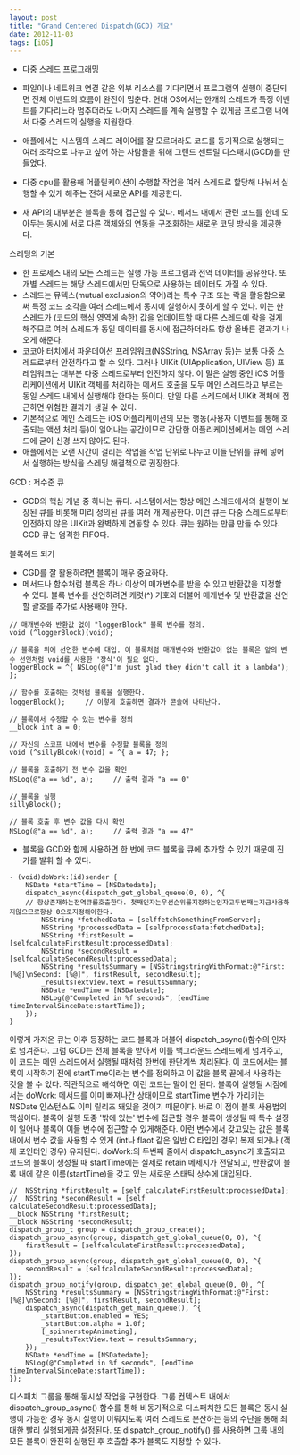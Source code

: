 ```yaml
---
layout: post
title: "Grand Centered Dispatch(GCD) 개요"
date: 2012-11-03
tags: [iOS]
---
```


- 다중 스레드 프로그래밍

- 파일이나 네트워크 연결 같은 외부 리소스를 기다리면서 프로그램의 실행이 중단되면 전체 이벤트의 흐름이 완전이 멈춘다. 현대 OS에서는 한개의 스레드가 특정 이벤트를 기다리느라 멈추더라도 나머지 스레드를 계속 실행할 수 있게끔 프로그램 내에서 다중 스레드의 실행을 지원한다.
- 애플에서는 시스템의 스레드 레이어를 잘 모르더라도 코드를 동기적으로 실행되는 여러 조각으로 나누고 싶어 하는 사람들을 위해 그랜드 센트럴 디스패치(GCD)를 만들었다.
- 다중 cpu를 활용해 어플릴케이션이 수행할 작업을 여러 스레드로 할당해 나눠서 실행할 수 있게 해주는 전혀 새로운 API를 제공한다.
- 새 API의 대부분은 블록을 통해 접근할 수 있다. 메서드 내에서 관련 코드를 한데 모아두는 동시에 서로 다른 객체와의 연동을 구조화하는 새로운 코딩 방식을 제공한다.

스레딩의 기본

- 한 프로세스 내의 모든 스레드는 실행 가능 프로그램과 전역 데이터를 공유한다. 또 개별 스레드는 해당 스레드에서만 단독으로 사용하는 데이터도 가질 수 있다.
- 스레드는 뮤텍스(mutual exclusion의 약어)라는 특수 구조 또는 락을 활용함으로써 특정 코드 조각을 여러 스레드에서 동시에 실행하지 못하게 할 수 있다. 이는 한 스레드가 (코드의 핵심 영역에 속한) 값을 업데이트할 때 다른 스레드에 락을 걸게 해주므로 여러 스레드가 동일 데이터를 동시에 접근하더라도 항상 올바른 결과가 나오게 해준다.
- 코코아 터치에서 파운데이션 프레임워크(NSString, NSArray 등)는 보통 다중 스레드로부터 안전하다고 할 수 있다. 그러나 UIKit (UIApplication, UIView 등) 프레임워크는 대부분 다중 스레드로부터 안전하지 않다. 이 말은 실행 중인 iOS 어플리케이션에서 UIKit 객체를 처리하는 메서드 호출을 모두 메인 스레드라고 부르는 동일 스레드 내에서 실행해야 한다는 뜻이다. 만일 다른 스레드에서 UIKit 객체에 접근하면 위험한 결과가 생길 수 있다.
- 기본적으로 메인 스레드는 iOS 어플리케이션의 모든 행동(사용자 이벤트를 통해 호출되는 액션 처리 등)이 일어나는 공간이므로 간단한 어플리케이션에서는 메인 스레드에 굳이 신경 쓰지 않아도 된다.
- 애플에서는 오랜 시간이 걸리는 작업을 작업 단위로 나누고 이들 단위를 큐에 넣어서 실행하는 방식을 스레딩 해결책으로 권장한다.

GCD : 저수준 큐

- GCD의 핵심 개념 중 하나는 큐다. 시스템에서는 항상 메인 스레드에서의 실행이 보장된 큐를 비롯해 미리 정의된 큐를 여러 개 제공한다. 이런 큐는 다중 스레드로부터 안전하지 않은 UIKit과 완벽하게 연동할 수 있다. 큐는 원하는 만큼 만들 수 있다. GCD 큐는 엄격한 FIFO다.

블록헤드 되기

- CGD를 잘 활용하려면 블록이 매우 중요하다.
- 메서드나 함수처럼 블록은 하나 이상의 매개변수를 받을 수 있고 반환값을 지정할 수 있다. 블록 변수를 선언하려면 캐럿(^) 기호와 더불어 매개변수 및 반환값을 선언할 괄호를 추가로 사용해야 한다.

```objc
// 매개변수와 반환값 없이 "loggerBlock" 블록 변수를 정의.
void (^loggerBlock)(void);

// 블록을 위에 선언한 변수에 대입. 이 블록처럼 매개변수와 반환값이 없는 블록은 앞의 변수 선언처럼 void를 사용한 '장식'이 필요 없다.
loggerBlock = ^{ NSLog(@"I'm just glad they didn't call it a lambda"); };

// 함수를 호출하는 것처럼 블록을 실행한다.
loggerBlock();     // 이렇게 호출하면 결과가 콘솔에 나타난다.

// 블록에서 수정할 수 있는 변수를 정의
__block int a = 0;

// 자신의 스코프 내에서 변수를 수정할 블록을 정의
void (^sillyBlcok)(void) = ^{ a = 47; };

// 블록을 호출하기 전 변수 값을 확인
NSLog(@"a == %d", a);     // 출력 결과 "a == 0"

// 블록을 실행
sillyBlock();

// 블록 호출 후 변수 값을 다시 확인
NSLog(@"a == %d", a);     // 출력 결과 "a == 47"
```

- 블록을 GCD와 함께 사용하면 한 번에 코드 블록을 큐에 추가할 수 있기 때문에 진가를 발휘 할 수 있다.

```objc
- (void)doWork:(id)sender {
    NSDate *startTime = [NSDatedate];
    dispatch_async(dispatch_get_global_queue(0, 0), ^{
    // 항상존재하는전역큐를호출한다. 첫째인자는우선순위를지정하는인자고두번째는지금사용하지않으므로항상 0으로지정해야한다.
        NSString *fetchedData = [selffetchSomethingFromServer];
        NSString *processedData = [selfprocessData:fetchedData];
        NSString *firstResult = [selfcalculateFirstResult:processedData];
        NSString *secondResult = [selfcalculateSecondResult:processedData];
        NSString *resultsSummary = [NSStringstringWithFormat:@"First: [%@]\nSecond: [%@]", firstResult, secondResult];
        _resultsTextView.text = resultsSummary;
        NSDate *endTime = [NSDatedate];
        NSLog(@"Completed in %f seconds", [endTime timeIntervalSinceDate:startTime]);
    });
}
```

이렇게 가져온 큐는 이후 등장하는 코드 블록과 더불어 dispatch_async()함수의 인자로 넘겨준다. 그럼 GCD는 전체 블록을 받아서 이를 백그라운드 스레드에게 넘겨주고, 이 코드는 메인 스레드에서 실행될 때처럼 한번에 한단계씩 처리된다.
이 코드에서는 블록이 시작하기 전에 startTime이라는 변수를 정의하고 이 값을 블록 끝에서 사용하는 것을 볼 수 있다. 직관적으로 해석하면 이런 코드는 말이 안 된다. 블록이 실행될 시점에서는 doWork: 메서드를 이미 빠져나간 상태이므로 startTime 변수가 가리키는 NSDate 인스턴스도 이미 릴리즈 돼있을 것이기 때문이다. 바로 이 점이 블록 사용법의 핵심이다. 블록이 실행 도중 '밖에 있는' 변수에 접근할 경우 블록이 생성될 때 특수 설정이 일어나 블록이 이들 변수에 접근할 수 있게해준다. 이런 변수에서 갖고있는 값은 블록 내에서 변수 값을 사용할 수 있게 (int나 flaot 같은 일반 C 타입인 경우) 복제 되거나 (객체 포인터인 경우) 유지된다. doWork:의 두번째 줄에서 dispatch_async가 호출되고 코드의 블록이 생성될 때 startTime에는 실제로 retain 메세지가 전달되고, 반환값이 블록 내에 같은 이름(startTime)을 갖고 있는 새로운 스태틱 상수에 대입된다.

```objc
//  NSString *firstResult = [self calculateFirstResult:processedData];
//  NSString *secondResult = [self calculateSecondResult:processedData];
__block NSString *firstResult;
__block NSString *secondResult;
dispatch_group_t group = dispatch_group_create();
dispatch_group_async(group, dispatch_get_global_queue(0, 0), ^{
    firstResult = [selfcalculateFirstResult:processedData];
});
dispatch_group_async(group, dispatch_get_global_queue(0, 0), ^{
    secondResult = [selfcalculateSecondResult:processedData];
});
dispatch_group_notify(group, dispatch_get_global_queue(0, 0), ^{
    NSString *resultsSummary = [NSStringstringWithFormat:@"First: [%@]\nSecond: [%@]", firstResult, secondResult];
    dispatch_async(dispatch_get_main_queue(), ^{
        _startButton.enabled = YES;
        _startButton.alpha = 1.0f;
        [_spinnerstopAnimating];
        _resultsTextView.text = resultsSummary;
    });
    NSDate *endTime = [NSDatedate];
    NSLog(@"Completed in %f seconds", [endTime timeIntervalSinceDate:startTime]);
});
```

디스패치 그룹을 통해 동시성 작업을 구현한다. 그룹 컨텍스트 내에서 dispatch_group_async() 함수를 통해 비동기적으로 디스패치한 모든 블록은 동시 실행이 가능한 경우 동시 실행이 이뤄지도록 여러 스레드로 분산하는 등의 수단을 통해 최대한 빨리 실행되게끔 설정된다. 또 dispatch_group_notify() 를 사용하면 그룹 내의 모든 블록이 완전히 실행된 후 호출할 추가 블록도 지정할 수 있다.
